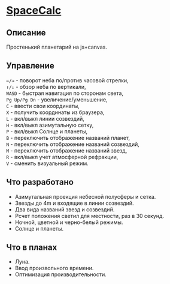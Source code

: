 # [SpaceCalc](https://gitard.github.io/SpaceCalc/SpaceCalc.html)

## Описание

Простенький планетарий на js+canvas.

## Управление

`←/→` - поворот неба по/против часовой стрелки,  
`↑/↓` - обзор неба по вертикали,  
`WASD` - быстрая навигация по сторонам света,  
`Pg Up/Pg Dn` - увеличение/уменьшение,  
`C` - ввести свои координаты,  
`X` - получить координаты из браузера,  
`L` - вкл/выкл линии созвездий,  
`H` - вкл/выкл азимутальную сетку,  
`P` - вкл/выкл Солнце и планеты,  
`B` - переключить отображение названий планет,  
`N` - переключить отображение названий созвездий,  
`M` - переключить отображение названий звезд,  
`R` - вкл/выкл учет атмосферной рефракции,  
`V` - сменить визуальный режим.

## Что разработано

* Азимутальная проекция небесной полусферы и сетка.
* Звезды до 4m и входящие в линии созвездий.
* Два вида названий звезд и созвездий.
* Рсчет положения светил для местности, раз в 30 секунд.
* Ночной, цветной и черно-белый режимы.
* Солнце и планеты.

## Что в планах

* Луна.
* Ввод произвольного времени.
* Оптимизация производительности.